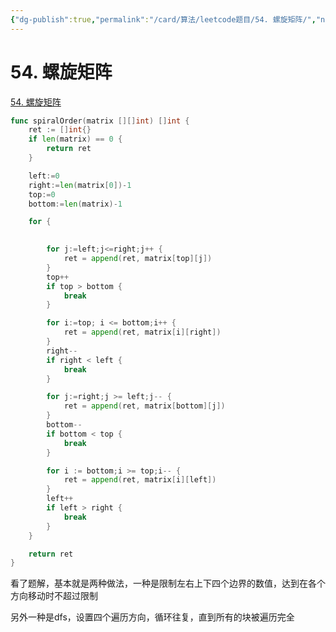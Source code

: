 ```yaml
---
{"dg-publish":true,"permalink":"/card/算法/leetcode题目/54. 螺旋矩阵/","noteIcon":"2","created":"2024-10-28T20:39:41+08:00","updated":"2024-10-28T20:54:51+08:00"}
---
```



# 54. 螺旋矩阵

[54. 螺旋矩阵](https://leetcode.cn/problems/spiral-matrix/)

```go
func spiralOrder(matrix [][]int) []int {
    ret := []int{}
    if len(matrix) == 0 {
        return ret
    }

    left:=0
    right:=len(matrix[0])-1
    top:=0
    bottom:=len(matrix)-1

    for {
 

        for j:=left;j<=right;j++ {
            ret = append(ret, matrix[top][j])
        }
        top++
        if top > bottom {
            break
        }

        for i:=top; i <= bottom;i++ {
            ret = append(ret, matrix[i][right])
        }
        right--
        if right < left {
            break
        }

        for j:=right;j >= left;j-- {
            ret = append(ret, matrix[bottom][j])
        }
        bottom--
        if bottom < top {
            break
        }

        for i := bottom;i >= top;i-- {
            ret = append(ret, matrix[i][left])
        }
        left++
        if left > right {
            break
        }
    }

    return ret
}
```

看了题解，基本就是两种做法，一种是限制左右上下四个边界的数值，达到在各个方向移动时不超过限制

另外一种是dfs，设置四个遍历方向，循环往复，直到所有的块被遍历完全
